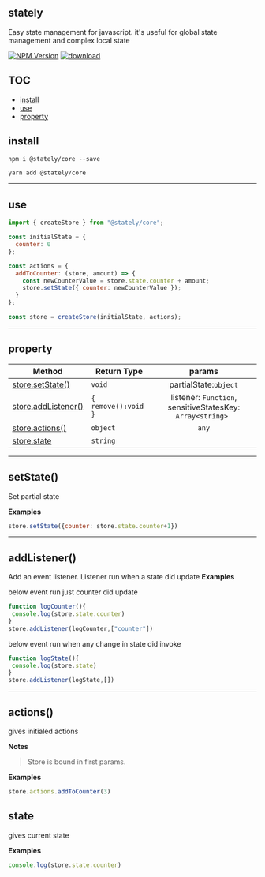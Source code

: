 ## stately

Easy state management for javascript.
it's useful for global state management and complex local state

[![NPM Version](https://img.shields.io/npm/v/@stately/core.svg?style=flat)](https://www.npmjs.com/package/@stately/core) [![download](https://img.shields.io/npm/dm/@stately/core.svg)](https://www.npmjs.com/package/@stately/core)


## TOC

* [install](#install)
* [use](#use)
* [property](#property)

## install

```npm
npm i @stately/core --save
```
```yarn
yarn add @stately/core
```
---

## use

```javascript
import { createStore } from "@stately/core";

const initialState = {
  counter: 0
};

const actions = {
  addToCounter: (store, amount) => {
    const newCounterValue = store.state.counter + amount;
    store.setState({ counter: newCounterValue });
  }
};

const store = createStore(initialState, actions);

```

---


## property

| Method                                                            | Return Type         | params                  | 
| ----------------------------------------------------------------- | ------------------- | :--:                    | 
| [store.setState()](#setState())                                   | `void`              |  partialState:`object`    | 
| [store.addListener()](#addListener())                              | `{ remove():void }`|  listener: `Function`, sensitiveStatesKey: `Array<string> ` | 
| [store.actions()](#actions())                                     | `object`              |                    `any`     |
| [store.state](#state)                                           | `string`            |                         |

---

## setState()

Set partial state

**Examples**

```js
store.setState({counter: store.state.counter+1})
```

---

## addListener()

Add an event listener.
Listener run when a state did update
**Examples**

below event run just counter did update
```js
function logCounter(){
 console.log(store.state.counter)
}
store.addListener(logCounter,["counter"])
```

below event run when any change in state did invoke
```js
function logState(){
 console.log(store.state)
}
store.addListener(logState,[])
```
---




## actions()

gives initialed actions 

**Notes**
> Store is bound in first params.

**Examples**

```js
store.actions.addToCounter(3)
```

## state 

gives current state

**Examples**

```js
console.log(store.state.counter)
```
